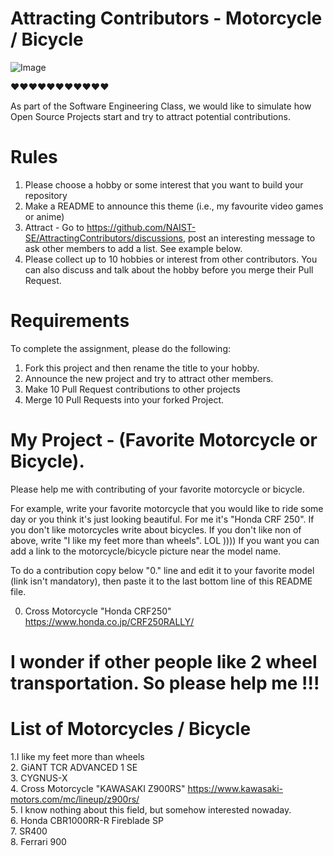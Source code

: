 # Attracting Contributors - Motorcycle / Bicycle
![Image](https://github.com/ani-hovhannisyan/AttractingContributors-Motorcycle-Bicycle/blob/57e452235b531af1893f711de69d0675391fb3fe/CrossRoad_Motorcycle_Honda_CRF250L_Rally.jpg?raw=true)

❤️❤️❤️❤️❤️❤️❤️❤️❤️❤️❤️

As part of the Software Engineering Class, we would like to simulate how Open Source Projects start and try to attract potential contributions.

# Rules

1. Please choose a hobby or some interest that you want to build your repository
2. Make a README to announce this theme (i.e., my favourite video games or anime)
3. Attract - Go to https://github.com/NAIST-SE/AttractingContributors/discussions, post an interesting message to ask other members to add a list. See example below.
4. Please collect up to 10 hobbies or interest from other contributors. You can also discuss and talk about the hobby before you merge their Pull Request.

# Requirements
To complete the assignment, please do the following:
1. Fork this project and then rename the title to your hobby. 
2. Announce the new project and try to attract other members.
3. Make 10 Pull Request contributions to other projects
4. Merge 10 Pull Requests into your forked Project.

# My Project - (Favorite Motorcycle or Bicycle). 

Please help me with contributing of your favorite motorcycle or bicycle.

For example, write your favorite motorcycle that you would like to ride some day or you think it's just looking beautiful. For me it's "Honda CRF 250".
If you don't like  motorcycles write about bicycles.
If you don't like non of above, write "I like my feet more than wheels". LOL ))))
If you want you can add a link to the motorcycle/bicycle picture near the model name.

To do a contribution copy below "0." line and edit it to your favorite model (link isn't mandatory), then paste it to the last bottom line of this README file.

0. Cross Motorcycle "Honda CRF250" https://www.honda.co.jp/CRF250RALLY/

# I wonder if other people like 2 wheel transportation. So please help me !!!

# List of Motorcycles / Bicycle 

1.I like my feet more than wheels </br>
2. GiANT TCR ADVANCED 1 SE </br>
3. CYGNUS-X </br>
4. Cross Motorcycle "KAWASAKI Z900RS" https://www.kawasaki-motors.com/mc/lineup/z900rs/ </br>
5. I know nothing about this field, but somehow interested nowaday. </br>
6. Honda CBR1000RR-R Fireblade SP </br>
7. SR400 </br>
8. Ferrari 900 </br>
